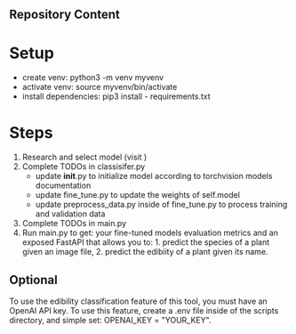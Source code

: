 ## Repository Content

# Setup
- create venv: python3 -m venv myvenv
- activate venv: source myvenv/bin/activate
- install dependencies: pip3 install - requirements.txt

# Steps
1. Research and select model (visit )
2. Complete TODOs in classisifer.py
   - update __init__.py to initialize model according to torchvision models documentation
   - update fine_tune.py to update the weights of self.model
   - update preprocess_data.py inside of fine_tune.py to process training and validation data 
3. Complete TODOs in main.py
4. Run main.py to get: your fine-tuned models evaluation metrics and an exposed FastAPI that allows you to: 1. predict the species of a plant given an image file, 2. predict the edibiity of a plant given its name. 

## Optional 
To use the edibility classification feature of this tool, you must have an OpenAI API key. To use this feature, create a .env file inside of the scripts directory, and simple set: OPENAI_KEY = "YOUR_KEY".
